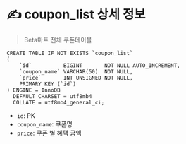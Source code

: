 # ✍️ coupon_list 상세 정보
> Beta마트 전체 쿠폰테이블

```mariadb
CREATE TABLE IF NOT EXISTS `coupon_list`
(
    `id`          BIGINT       NOT NULL AUTO_INCREMENT,
    `coupon_name` VARCHAR(50)  NOT NULL,
    `price`       INT UNSIGNED NOT NULL,
    PRIMARY KEY (`id`)
) ENGINE = InnoDB
  DEFAULT CHARSET = utf8mb4
  COLLATE = utf8mb4_general_ci;
```

- `id`: PK
- `coupon_name`: 쿠폰명
- `price`: 쿠폰 별 혜택 금액
